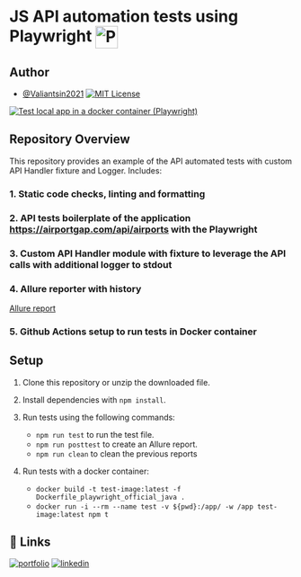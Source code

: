 # JS API automation tests using Playwright <a href="https://playwright.dev/" target="blank"><img align="center" src="https://playwright.dev/img/playwright-logo.svg" alt="Playwright" height="40" width="40" /></a> 

## Author

- [@Valiantsin2021](https://www.github.com/Valiantsin2021) [![MIT License](https://img.shields.io/badge/License-MIT-green.svg)](https://choosealicense.com/licenses/mit/)

[![Test local app in a docker container (Playwright)](https://github.com/Valiantsin2021/Playwright-API-tests-with-custom-API-handler-module/actions/workflows/dockerized_tests.yml/badge.svg)](https://github.com/Valiantsin2021/Playwright-API-tests-with-custom-API-handler-module/actions/workflows/dockerized_tests.yml) 


## Repository Overview

This repository provides an example of the API automated tests with custom API Handler fixture and Logger. Includes:

### 1. Static code checks, linting and formatting

### 2. API tests boilerplate of the application https://airportgap.com/api/airports with the Playwright

### 3. Custom API Handler module with fixture to leverage the API calls with additional logger to stdout

### 4. Allure reporter with history

[Allure report](https://valiantsin2021.github.io/Playwright-API-tests-with-custom-API-handler-module/)

### 5. Github Actions setup to run tests in Docker container


## Setup

1. Clone this repository or unzip the downloaded file.
2. Install dependencies with `npm install`.
3. Run tests using the following commands:
   
   - `npm run test` to run the test file.
   - `npm run posttest` to create an Allure report.
   - `npm run clean` to clean the previous reports
4. Run tests with a docker container:

   - `docker build -t test-image:latest -f Dockerfile_playwright_official_java .`
   - `docker run -i --rm --name test -v ${pwd}:/app/ -w /app test-image:latest npm t`

## 🔗 Links

[![portfolio](https://img.shields.io/badge/my_portfolio-000?style=for-the-badge&logo=ko-fi&logoColor=white)](https://valiantsin2021.github.io/Portfolio/)
[![linkedin](https://img.shields.io/badge/linkedin-0A66C2?style=for-the-badge&logo=linkedin&logoColor=white)](https://www.linkedin.com/in/valiantsin-lutchanka/)
